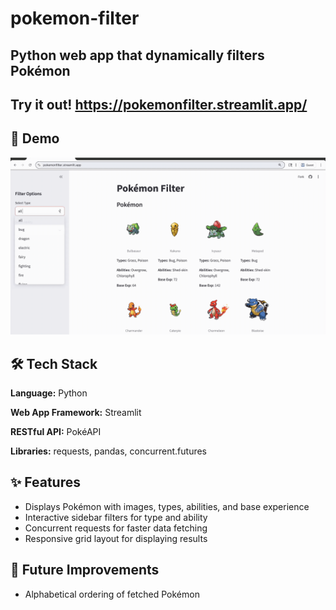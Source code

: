 # pokemon-filter
Python web app that dynamically filters Pokémon
---
## Try it out! https://pokemonfilter.streamlit.app/

## 🎥 Demo
![App Demo](pokemonfilterdemo.gif)

## 🛠️ Tech Stack
**Language:** Python

**Web App Framework:** Streamlit

**RESTful API:** PokéAPI

**Libraries:** requests, pandas, concurrent.futures

## ✨ Features
- Displays Pokémon with images, types, abilities, and base experience
- Interactive sidebar filters for type and ability
- Concurrent requests for faster data fetching
- Responsive grid layout for displaying results

## 🔮 Future Improvements
- Alphabetical ordering of fetched Pokémon
